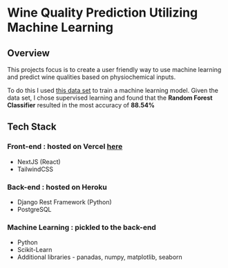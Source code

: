 # Wine Quality Prediction Utilizing Machine Learning

## Overview

This projects focus is to create a user friendly way to use machine learning and predict wine qualities based on physiochemical inputs.

To do this I used [this data set](https://www.kaggle.com/uciml/red-wine-quality-cortez-et-al-2009) to train a machine learning model. Given the data set, I chose supervised learning and found that the **Random Forest Classifier** resulted in the most accuracy of **88.54%**

## Tech Stack

### Front-end : hosted on Vercel [here](https://wine-quality-prediction-app-nickgiegerich.vercel.app/)

* NextJS (React)
* TailwindCSS

### Back-end : hosted on Heroku

* Django Rest Framework (Python)
* PostgreSQL

### Machine Learning : pickled to the back-end

* Python
* Scikit-Learn
* Additional libraries - panadas, numpy, matplotlib, seaborn
